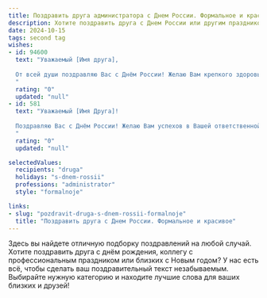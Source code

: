 ```yaml
---
title: Поздравить друга администратора с Днем России. Формальное и красивое
description: Хотите поздравить друга с Днем России или другим праздником? Наш ИИ создаст незабываемое поздравление, а вы обязательно выделитесь среди других.  
date: 2024-10-15
tags: second tag
wishes:
- id: 94600
  text: "Уважаемый [Имя друга],
  
  От всей души поздравляю Вас с Днём России! Желаю Вам крепкого здоровья, благополучия, успехов в Вашей профессиональной деятельности администратора и всего самого наилучшего в этот замечательный праздник!
  "
  rating: "0"
  updated: "null"
- id: 581
  text: "Уважаемый [Имя Друга]!
  
  Поздравляю Вас с Днём России! Желаю Вам успехов в Вашей ответственной работе на благо нашей страны, процветания и благополучия, крепкого здоровья и всего наилучшего!
  "
  rating: "0"
  updated: "null"

selectedValues:
  recipients: "druga"
  holidays: "s-dnem-rossii"
  professions: "administrator"
  style: "formalnoje"

links:
- slug: "pozdravit-druga-s-dnem-rossii-formalnoje"
  title: "Поздравить друга с Днем России. Формальное и красивое"
---
```


Здесь вы найдете отличную подборку поздравлений на любой случай.
Хотите поздравить друга с днём рождения, коллегу с профессиональным праздником или близких с Новым годом? У нас есть всё, чтобы сделать ваш поздравительный текст незабываемым. Выбирайте нужную категорию и находите лучшие слова для ваших близких и друзей!
